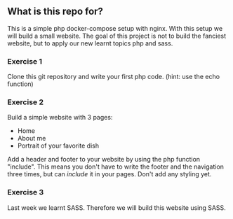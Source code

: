 ## What is this repo for?
This is a simple php docker-compose setup with nginx.
With this setup we will build a small website.
The goal of this project is not to build the fanciest website, but to apply our new learnt topics php and sass.

### Exercise 1
Clone this git repository and write your first php code.
(hint: use the echo function)

### Exercise 2
Build a simple website with 3 pages:
- Home
- About me
- Portrait of your favorite dish

Add a header and footer to your website by using the php function "include". This means you don't have to write the footer and the navigation three times, but can *include* it in your pages.
Don't add any styling yet.

### Exercise 3
Last week we learnt SASS. Therefore we will build this website using SASS.


